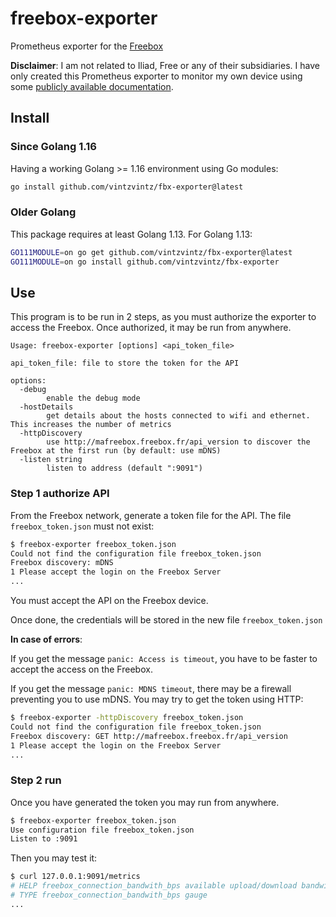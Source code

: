 # freebox-exporter

Prometheus exporter for the [Freebox](https://www.free.fr/freebox/)

**Disclaimer**: I am not related to Iliad, Free or any of their subsidiaries. I have only created this Prometheus exporter to monitor my own device using some [publicly available documentation](https://dev.freebox.fr/sdk/os/).

## Install

### Since Golang 1.16

Having a working Golang >= 1.16 environment using Go modules:

```bash
go install github.com/vintzvintz/fbx-exporter@latest
```

### Older Golang

This package requires at least Golang 1.13. For Golang 1.13:

```bash
GO111MODULE=on go get github.com/vintzvintz/fbx-exporter@latest
GO111MODULE=on go install github.com/vintzvintz/fbx-exporter
```

## Use

This program is to be run in 2 steps, as you must authorize the exporter to access the Freebox. Once authorized, it may be run from anywhere.

```
Usage: freebox-exporter [options] <api_token_file>

api_token_file: file to store the token for the API

options:
  -debug
        enable the debug mode
  -hostDetails
        get details about the hosts connected to wifi and ethernet. This increases the number of metrics
  -httpDiscovery
        use http://mafreebox.freebox.fr/api_version to discover the Freebox at the first run (by default: use mDNS)
  -listen string
        listen to address (default ":9091")
```

### Step 1 authorize API

From the Freebox network, generate a token file for the API. The file `freebox_token.json` must not exist:

```bash
$ freebox-exporter freebox_token.json
Could not find the configuration file freebox_token.json
Freebox discovery: mDNS
1 Please accept the login on the Freebox Server
...
```

You must accept the API on the Freebox device.

Once done, the credentials will be stored in the new file `freebox_token.json`

**In case of errors**:

If you get the message `panic: Access is timeout`, you have to be faster to accept the access on the Freebox.

If you get the message `panic: MDNS timeout`, there may be a firewall preventing you to use mDNS. You may try to get the token using HTTP:

```bash
$ freebox-exporter -httpDiscovery freebox_token.json
Could not find the configuration file freebox_token.json
Freebox discovery: GET http://mafreebox.freebox.fr/api_version
1 Please accept the login on the Freebox Server
...
```

### Step 2 run

Once you have generated the token you may run from anywhere.

```bash
$ freebox-exporter freebox_token.json
Use configuration file freebox_token.json
Listen to :9091
```

Then you may test it:

```bash
$ curl 127.0.0.1:9091/metrics
# HELP freebox_connection_bandwith_bps available upload/download bandwidth in bit/s
# TYPE freebox_connection_bandwith_bps gauge
...
```
